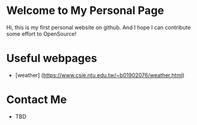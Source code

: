 # Welcome to My Personal Page

Hi, this is my first personal website on github.
And I hope I can contribute some effort to OpenSource!

# Useful webpages
* [weather] (https://www.csie.ntu.edu.tw/~b01902076/weather.html)

# Contact Me
* TBD
